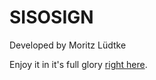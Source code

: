 # SISOSIGN

Developed by Moritz Lüdtke

Enjoy it in it's full glory [right here](https://sisosign.herokuapp.com/).
